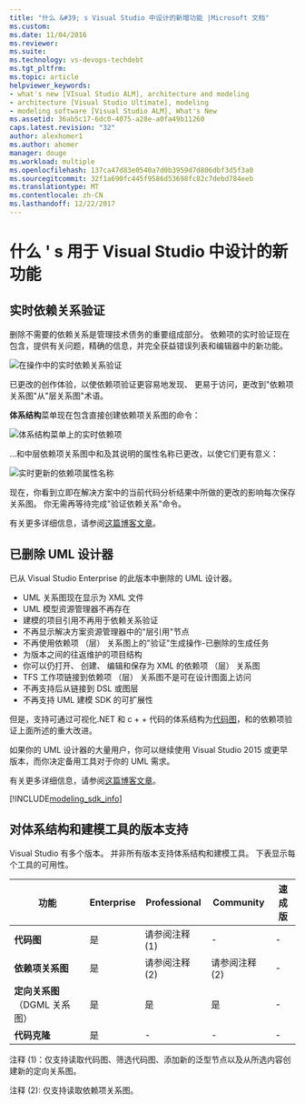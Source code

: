 ```yaml
---
title: "什么 &#39; s Visual Studio 中设计的新增功能 |Microsoft 文档"
ms.custom: 
ms.date: 11/04/2016
ms.reviewer: 
ms.suite: 
ms.technology: vs-devops-techdebt
ms.tgt_pltfrm: 
ms.topic: article
helpviewer_keywords:
- what's new [VIsual Studio ALM], architecture and modeling
- architecture [Visual Studio Ultimate], modeling
- modeling software [Visual Studio ALM], What's New
ms.assetid: 36ab5c17-6dc0-4075-a28e-a0fa49b11260
caps.latest.revision: "32"
author: alexhomer1
ms.author: ahomer
manager: douge
ms.workload: multiple
ms.openlocfilehash: 137ca47d83e0540a7d0b3959d7d806dbf3d5f3a0
ms.sourcegitcommit: 32f1a690fc445f9586d53698fc82c7debd784eeb
ms.translationtype: MT
ms.contentlocale: zh-CN
ms.lasthandoff: 12/22/2017
---
```

# <a name="what39s-new-for-design-in-visual-studio"></a>什么 &#39; s 用于 Visual Studio 中设计的新功能

## <a name="live-dependency-validation"></a>实时依赖关系验证

删除不需要的依赖关系是管理技术债务的重要组成部分。
依赖项的实时验证现在包含，提供有关问题，精确的信息，并完全获益错误列表和编辑器中的新功能。

![在操作中的实时依赖关系验证](media/dep-validation-whatsnew-01.png)

已更改的创作体验，以使依赖项验证更容易地发现、 更易于访问，更改到"依赖项关系图"从"层关系图"术语。

**体系结构**菜单现在包含直接创建依赖项关系图的命令：

![体系结构菜单上的实时依赖项](media/dep-validation-whatsnew-02.png)

...和中层依赖项关系图中和及其说明的属性名称已更改，以使它们更有意义：

![实时更新的依赖项属性名称](media/dep-validation-whatsnew-03.png)

现在，你看到立即在解决方案中的当前代码分析结果中所做的更改的影响每次保存关系图。 你无需再等待完成"验证依赖关系"命令。

有关更多详细信息，请参阅[这篇博客文章](https://blogs.msdn.microsoft.com/visualstudioalm/2016/10/07/live-architecture-dependency-validation-in-visual-studio-15-preview-5/)。 
 
## <a name="uml-designers-have-been-removed"></a>已删除 UML 设计器

已从 Visual Studio Enterprise 的此版本中删除的 UML 设计器。

* UML 关系图现在显示为 XML 文件
* UML 模型资源管理器不再存在
* 建模的项目引用不再用于依赖关系验证
* 不再显示解决方案资源管理器中的"层引用"节点
* 不再使用依赖项 （层） 关系图上的"验证"生成操作-已删除的生成任务 
* 为版本之间的往返维护的项目结构
* 你可以仍打开、 创建、 编辑和保存为 XML 的依赖项 （层） 关系图
* TFS 工作项链接到依赖项 （层） 关系图不是可在设计图面上访问
* 不再支持后从链接到 DSL 或图层 
* 不再支持 UML 建模 SDK 的可扩展性

但是，支持可通过可视化.NET 和 c + + 代码的体系结构为[代码图](map-dependencies-across-your-solutions.md)，和的依赖项验证上面所述的重大改进。

如果你的 UML 设计器的大量用户，你可以继续使用 Visual Studio 2015 或更早版本，而你决定备用工具对于你的 UML 需求。

有关更多详细信息，请参阅[这篇博客文章](https://blogs.msdn.microsoft.com/visualstudioalm/2016/10/14/uml-designers-have-been-removed-layer-designer-now-supports-live-architectural-analysis/)。 

[!INCLUDE[modeling_sdk_info](includes/modeling_sdk_info.md)]

<a name="VersionSupport"></a>
##  <a name="version-support-for-architecture-and-modeling-tools"></a>对体系结构和建模工具的版本支持  

Visual Studio 有多个版本。 并非所有版本支持体系结构和建模工具。 下表显示每个工具的可用性。  
  
|**功能**|**Enterprise**|**Professional**|**Community**|**速成版**|  
|-----------------|--------------------|----------------------|-------------------|-----------------|  
|**代码图**|是|请参阅注释 (1)|-|-|  
|**依赖项关系图**|是|请参阅注释 (2)|请参阅注释 (2)|-|  
|**定向关系图**（DGML 关系图）|是|是|是|-|  
|**代码克隆**|是|-|-|-|  
  
注释 (1)：仅支持读取代码图、筛选代码图、添加新的泛型节点以及从所选内容创建新的定向关系图。

注释 (2): 仅支持读取依赖项关系图。
